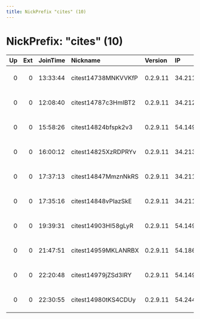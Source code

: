 ```yaml
---
title: NickPrefix "cites" (10)
---
```


# NickPrefix: "cites" (10)

|   Up |   Ext | JoinTime   | Nickname            | Version   | IP             | AS               | CC   |   ORp |   Dirp | OS    | Contact                 |   eFamMembers |
|-----:|------:|:-----------|:--------------------|:----------|:---------------|:-----------------|:-----|------:|-------:|:------|:------------------------|--------------:|
|    0 |     0 | 13:33:44   | citest14738MNKVVKfP | 0.2.9.11  | 34.211.142.90  | Amazon.com, Inc. | us   |  9001 |      0 | Linux | root at example dot org |             1 |
|    0 |     0 | 12:08:40   | citest14787c3HmIBT2 | 0.2.9.11  | 34.212.169.134 | Amazon.com, Inc. | us   |  9001 |      0 | Linux | root at example dot org |             1 |
|    0 |     0 | 15:58:26   | citest14824bfspk2v3 | 0.2.9.11  | 54.149.169.87  | Amazon.com, Inc. | us   |  9001 |      0 | Linux | root at example dot org |             1 |
|    0 |     0 | 16:00:12   | citest14825XzRDPRYv | 0.2.9.11  | 34.213.5.177   | Amazon.com, Inc. | us   |  9001 |      0 | Linux | root at example dot org |             1 |
|    0 |     0 | 17:37:13   | citest14847MmznNkRS | 0.2.9.11  | 34.211.52.50   | Amazon.com, Inc. | us   |  9001 |      0 | Linux | root at example dot org |             1 |
|    0 |     0 | 17:35:16   | citest14848vPIazSkE | 0.2.9.11  | 34.211.151.58  | Amazon.com, Inc. | us   |  9001 |      0 | Linux | root at example dot org |             1 |
|    0 |     0 | 19:39:31   | citest14903HI58gLyR | 0.2.9.11  | 54.149.247.238 | Amazon.com, Inc. | us   |  9001 |      0 | Linux | root at example dot org |             1 |
|    0 |     0 | 21:47:51   | citest14959MKLANRBX | 0.2.9.11  | 54.186.222.122 | Amazon.com, Inc. | us   |  9001 |      0 | Linux | root at example dot org |             1 |
|    0 |     0 | 22:20:48   | citest14979jZSd3IRY | 0.2.9.11  | 54.149.243.44  | Amazon.com, Inc. | us   |  9001 |      0 | Linux | root at example dot org |             1 |
|    0 |     0 | 22:30:55   | citest14980tKS4CDUy | 0.2.9.11  | 54.244.157.96  | Amazon.com, Inc. | us   |  9001 |      0 | Linux | root at example dot org |             1 |
